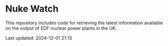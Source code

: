 # Nuke Watch

This repository includes code for retrieving the latest information available on the output of EDF nuclear power plants in the UK.

Last updated: 2024-12-01 21:13